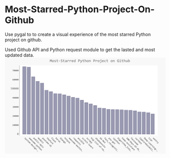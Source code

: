 # Most-Starred-Python-Project-On-Github
Use pygal to to create a visual experience of the most starred Python project on github.

Used Github API and Python request module to get the lasted and most updated data.
![](ScreenShot1.png)
